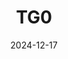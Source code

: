 ---  
layout: startup_page  
title: "TG0"  
id: "tg0.co.uk"  
permalink: "/tg0tg0.co.uk12172024/"  
website: "https://www.tg0.co.uk/"  
funding_round: "Series B"  
funding_amount: "£4.5M"  
investors: "NetmindAI, WP Health"  
about: "TG0 is an AI-hardware company pioneering touch-sensing innovations to transform human-machine interfaces. They specialize in enhancing product experiences through touch-sensitive and pressure-mapping technologies, creating ergonomic and intuitive user-centric products. Their patented solutions enable efficient data collection from various interactions."  
markets: "Automotive, Medtech, Consumer Electronics, Robotics"  
hq: "London, England, United Kingdom"  
founded_year: "2015"  
linkedin: "https://uk.linkedin.com/company/tg0technology"  
twitter: "https://twitter.com/tg0info"  
instagram: ""  
facebook: "https://www.facebook.com/eteebyTG0"  
crunchbase: "https://www.crunchbase.com/organization/tangi0"  
pitchbook: "https://pitchbook.com/profiles/company/166113-28"  

date_display: "17-Dec-2024"  
date: "2024-12-17"

# SEO Optimization  
meta_title: "TG0 - Series B Funding (£4.5M)"  
meta_description: "TG0, TG0 is an AI-hardware company pioneering touch-sensing innovations to transform human-machine interfaces. They specialize in enhancing product experie..."  
meta_keywords: "TG0, Automotive, Medtech, Consumer Electronics, Robotics, Series B funding"  
canonical_url: "https://startup.projectstartups.com/tg0tg0.co.uk12172024/"  
---